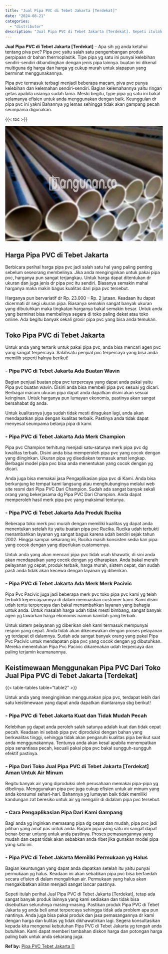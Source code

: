 ```yaml
---
title: "Jual Pipa PVC di Tebet Jakarta [Terdekat]"
date: "2024-08-21"
categories: 
  - "distributor"
description: "Jual Pipa PVC di Tebet Jakarta [Terdekat]. Sepeti itulah perihal Jual Pipa PVC di Tebet Jakarta [Terdekat], tetap ada sangat banyak produk lainnya yang kam..."
---
```


**Jual Pipa PVC di Tebet Jakarta \[Terdekat\]** – Apa sih yg anda ketahui tentang piva pvc? Pipa pvc yaitu salah satu pengembangan produk perpipaan dr bahan thermoplastik. Tipe pipa yg satu ini punyai kelebihan sendiri-sendiri dibandingkan dengan jenis pipa lainnya. buatan ini dikenal multiguna dg harga dan harga yg cukup murah untuk siapapun yang berminat menggunakannya.

Pipa pvc termasuk terbagi menjadi beberapa macam, piva pvc punya kelebihan dan kelemahan sendiri-sendiri. Bagian kelemahannya yaitu ringan getas apabila usianya sudah lama. Meski begitu, type pipa yg satu ini bakal selamanya efisien untuk anda menggunakan dengan baik. Keunggulan dr pipa pvc ini yakni Bahannya yg lemas sehingga tidak akan gampang pecah seumpama digunakan.

{{< toc >}}

![Jual Pipa PVC di Tebet Jakarta [Terdekat]](/images/jaul-pipa-pvc-33.png)

## Harga Pipa PVC di Tebet Jakarta

Berbicara perihal harga pipa pvc jadi salah satu hal yang paling penting sebelum seseorang membelinya. Jika anda menginginkan untuk pakai pipa pvc, harganya pun sangat terjangkau. Untuk harga dapat ditentukan dr ukuran dan juga jenis dr pipa pvc itu sendiri. Biasanya semakin mahal harganya maka makin bagus kualitas dari pipa pvc tersebut.

Harganya pun bervariatif dr Rp. 23.000 – Rp. 2 jutaan. Keadaan itu dapat dicermati dr segi ukuran pipa. Biasanya semakin sangat banyak ukuran yang dibutuhkan maka tingkatan harganya bakal semakin besar. Untuk anda yang berminat bisa membelinya segera di toko paling dekat atau toko online. Ada begitu banyak sekali grosir pipa pvc yang bisa anda temukan.

## Toko Pipa PVC di Tebet Jakarta

Untuk anda yang tertarik untuk pakai pipa pvc, anda bisa mencari agen pvc yang sangat terpercaya. Salahsatu penjual pvc terpercaya yang bisa anda memilih seperti halnya berikut!

### \- Pipa PVC di Tebet Jakarta Ada Buatan Wavin

Bagian penjual buatan pipa pvc terpercaya yang dapat anda pakai yaitu Pipa pvc buatan wavin. Disini anda bisa membeli pipa pvc sesuai yg dicari. Berbagai macam ukuran pipa dapat anda dapatkan disini akan sesuai keinginan. Untuk harganya pun lumayan ekonomis, pastinya akan sangat bersahabat dg anda.

Untuk kualitasnya juga sudah tidak mesti diragukan lagi, anda akan mendapatkan pipa dengan kualitas terbaik. Pastinya anda tidak dapat menyesal seumpama belanja pipa di kami.

### \- Pipa PVC di Tebet Jakarta Ada Merk Champion

Pipa pvc Champion terhitung menjadi satu-satunya merk pipa pvc dg kwalitas terbaik. Disini anda bisa memperoleh pipa pvc yang cocok dengan yang diinginkan. Ukuran pipa yg disediakan termasuk amat lengkap. Berbagai model pipa pvc bisa anda menentukan yang cocok dengan yg dicari.

Anda juga bisa memakai jasa Pengaplikasian pipa pvc di Kami. Anda bisa berkunjung ke tempat kami langsung atau menghubunginya melalui web site resmi dari Pipa PVC Dari Champion. Sudah ada sangat banyak sekali orang yang bekerjasama dg Pipa PVC Dari Champion. Anda dapat memperoleh hasil merk pipa pvc yang maksimal tentunya.

### \- Pipa PVC di Tebet Jakarta Ada Produk Rucika

Beberapa toko merk pvc murah dengan memiliki kualitas yg dapat anda menentukan setelah itu yaitu buatan pipa pvc Rucika. Rucika udah terbukti menambahkan layanan yg sangat bagus karena udah berdiri sejak tahun 2002. Hingga sampai sekarang ini, Rucika masih konsisten sedia kan pipa yang cocok dengan yang diperlukan customernya.

Untuk anda yang akan mencari pipa pvc tidak usah khawatir, di sini anda akan mendapatkan yang cocok dengan yg diharapkan. Anda bakal meraih pelayanan yg cepat, produk terbaik, harga murah, sistem cepat, dan sudah pasti anda tidak akan kecewa dengan layanan yg diberikan.

### \- Pipa PVC di Tebet Jakarta Ada Merk Merk Pacivic

Pipa Pvc Pacivic juga jadi beberapa merk pvc toko pipa pvc kami yg telah terbukti kepercayaannya di dalam memuaskan customer kami. Kami disini udah tentu terpercaya dan bakal menambahkan layanan yang bahagia untuk anda. Untuk masalah harga udah tidak mesti bimbang, sangat banyak agen yg tawarkan harga ekonomis namun kamilah yang terbaik.

Untuk sistem pelayanan yg diberikan oleh kami termasuk mempunyai respon yang cepat. Anda tidak akan dikecewakan dengan proses pelayanan yg terdapat di dalamnya. Sudah ada sangat banyak orang yang pakai Pipa Pvc Pacivic untuk mendapatan pipa pvc yang cocok dengan yg dibutuhkan. Mereka menentukan Pipa Pvc Pacivic dikarenakan udah terpercaya dan paling terjamin keamanannya.

## Keistimewaan Menggunakan Pipa PVC Dari Toko Jual Pipa PVC di Tebet Jakarta \[Terdekat\]

{{< table-tables table="table2" >}}

Untuk anda yang menginginkan menggunakan pipa pvc, terdapat lebih dari satu keistimewaan yang dapat anda dapatkan diantaranya sbg berikut!

### \- Pipa PVC di Tebet Jakarta Kuat dan Tidak Mudah Pecah

Kelebihan yg dapat anda peroleh salah satunya adalah kuat dan tidak cepat pecah. Keadaan ini sebab pipa pvc diproduksi dengan bahan yang berkwalitas tinggi, sehingga tidak akan pengaruhi kualitas pipa berikut saat anda menggunakannya. Tentunya anda akan kesal apabila menempatkan pipa senantiasa pecah, kecuali pakai pipa pvc bakal sungguh-sungguh efektif pastinya.

### \- Pipa Dari Toko Jual Pipa PVC di Tebet Jakarta \[Terdekat\] Aman Untuk Air Minum

Begitu banyak air yang diproduksi oleh perusahaan memakai pipa-pipa yg dibelinya. Menggunakan pipa pvc juga cukup efisien untuk air minum yang anda konsumsi sehari-hari. Bahannya yg lumayan baik tidak memiliki kandungan zat beresiko untuk air yg mengalir di didalam pipa pvc tersebut.

### \- Cara Pengaplikasian Pipa Dari Kami Gampang

Bagi anda yg inginkan memasang pipa dg cepat dan mudah, pipa pvc jadi pilihan yang amat pas untuk anda. Ragam pipa yang satu ini sangat dapat benar-benar untung untuk anda pastinya. Proses pemasangannya yang mudah dan cepat tidak akan sebabkan anda ribet jika gunakan model pipa yang satu ini.

### \- Pipa PVC di Tebet Jakarta Memiliki Permukaan yg Halus

Bagian keuntungan yang dapat anda dapatkan setelah itu yaitu punyai permukaan yg halus. Keadaan ini akan sebabkan pipa pvc bisa berfaedah secara efisien di dalam mengalirkan air. Permukaan yang halus akan mengakibatkan aliran menjadi sangat lancar pastinya.

Sepeti itulah perihal Jual Pipa PVC di Tebet Jakarta \[Terdekat\], tetap ada sangat banyak produk lainnya yang kami sediakan dan tidak bisa disebutkan seluruhnya masing-masing. Pastikan produk Pipa PVC di Tebet Jakarta yg anda beli amat terpercaya sehingga tidak ada problem apa pun nantinya. Anda juga bisa pakai produk dan jasa pemasangannya dr kami dengan harga dan kulitas yg tidak dikhawatirkan lagi. Segera konsultasikan kepada kita mengenai kebutuhan Pipa PVC di Tebet Jakarta yg tengah anda butuhkan. Kami dapat memberi tambahan diskon harga dan potongan harga paling baik untuk anda sekarang juga.

**Ref by:** [Pipa PVC Tebet Jakarta []](https://id.wikipedia.org/wiki/Pipa)
